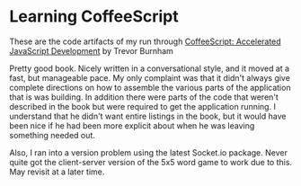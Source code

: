 # Learning CoffeeScript #

These are the code artifacts of my run through 
[CoffeeScript: Accelerated JavaScript Development][coffee]
by Trevor Burnham

Pretty good book.  Nicely written in a conversational style, and it
moved at a fast, but manageable pace.  My only complaint was that it
didn't always give complete directions on how to assemble the various
parts of the application that is was building.  In addition there were
parts of the code that weren't described in the book but were required
to get the application running.  I understand that he didn't want
entire listings in the book, but it would have been nice if he had
been more explicit about when he was leaving something needed out.

Also, I ran into a version problem using the latest Socket.io package.
Never quite got the client-server version of the 5x5 word game to work
due to this.  May revisit at a later time.

[coffee]: http://pragprog.com/book/tbcoffee/coffeescript
